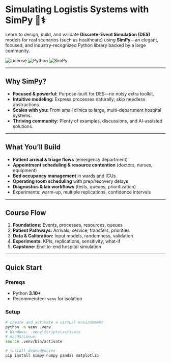 # Simulating Logistis Systems with SimPy 🏥⚕️

Learn to design, build, and validate **Discrete-Event Simulation (DES)** models for real scenarios (such as healthcare) using **SimPy**—an elegant, focused, and industry-recognized Python library backed by a large community.

![License](https://img.shields.io/badge/license-MIT-green)
![Python](https://img.shields.io/badge/python-3.10%2B-blue)
![SimPy](https://img.shields.io/badge/SimPy-ready-success)

---

## Why SimPy?
- **Focused & powerful:** Purpose-built for DES—no noisy extra toolkit.
- **Intuitive modeling:** Express processes naturally; skip needless abstractions.
- **Scales with you:** From small clinics to large, multi-department hospital systems.
- **Thriving community:** Plenty of examples, discussions, and AI-assisted solutions.

---

## What You’ll Build
- **Patient arrival & triage flows** (emergency department)
- **Appointment scheduling & resource contention** (doctors, nurses, equipment)
- **Bed occupancy management** in wards and ICUs
- **Operating room scheduling** with prep/recovery delays
- **Diagnostics & lab workflows** (tests, queues, prioritization)
- Experiments: warm-up, multiple replications, confidence intervals

---

## Course Flow
1. **Foundations:** Events, processes, resources, queues
2. **Patient Pathways:** Arrivals, service, transfers, priorities
3. **Data & Calibration:** Input models, randomness, validation
4. **Experiments:** KPIs, replications, sensitivity, what-if
5. **Capstone:** End-to-end hospital simulation

---

## Quick Start

### Prereqs
- Python **3.10+**  
- Recommended: `venv` for isolation

### Setup
```bash
# create and activate a virtual environment
python -m venv .venv
# Windows: .venv\Scripts\activate
# macOS/Linux:
source .venv/bin/activate

# install dependencies
pip install simpy numpy pandas matplotlib
